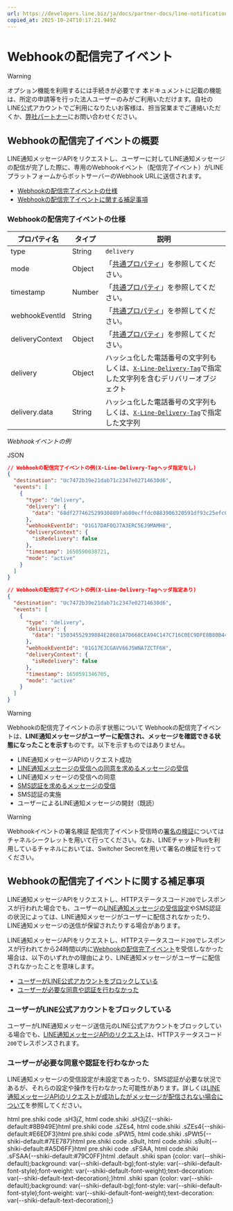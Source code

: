 ```yaml
---
url: https://developers.line.biz/ja/docs/partner-docs/line-notification-messages/message-sending-complete-webhook-event/
copied_at: 2025-10-24T10:17:21.949Z
---
```

# Webhookの配信完了イベント

> [!WARNING]
> オプション機能を利用するには手続きが必要です
> 本ドキュメントに記載の機能は、所定の申請等を行った法人ユーザーのみがご利用いただけます。自社のLINE公式アカウントでご利用になりたいお客様は、担当営業までご連絡いただくか、[弊社パートナー](https://www.lycbiz.com/jp/partner/sales/)にお問い合わせください。

## Webhookの配信完了イベントの概要

LINE通知メッセージAPIをリクエストし、ユーザーに対してLINE通知メッセージの配信が完了した際に、専用のWebhookイベント（配信完了イベント）がLINEプラットフォームからボットサーバーのWebhook URLに送信されます。

*   [Webhookの配信完了イベントの仕様](#receive-delivery-event)
*   [Webhookの配信完了イベントに関する補足事項](#we-cant-receive-a-delivery-webhook-event)

### Webhookの配信完了イベントの仕様

| プロパティ名 | タイプ | 説明 |
| --- | --- | --- |
| type | String | `delivery` |
| mode | Object | 「[共通プロパティ](https://developers.line.biz/ja/reference/messaging-api/#common-properties)」を参照してください。 |
| timestamp | Number | 「[共通プロパティ](https://developers.line.biz/ja/reference/messaging-api/#common-properties)」を参照してください。 |
| webhookEventId | String | 「[共通プロパティ](https://developers.line.biz/ja/reference/messaging-api/#common-properties)」を参照してください。 |
| deliveryContext | Object | 「[共通プロパティ](https://developers.line.biz/ja/reference/messaging-api/#common-properties)」を参照してください。 |
| delivery | Object | ハッシュ化した電話番号の文字列もしくは、[`X-Line-Delivery-Tag`](https://developers.line.biz/ja/reference/line-notification-messages/#send-line-notification-message-template-request-headers)で指定した文字列を含むデリバリーオブジェクト |
| delivery.data | String | ハッシュ化した電話番号の文字列もしくは、[`X-Line-Delivery-Tag`](https://developers.line.biz/ja/reference/line-notification-messages/#send-line-notification-message-template-request-headers)で指定した文字列 |

_Webhookイベントの例_

JSON

[](#)

```json
// Webhookの配信完了イベントの例(X-Line-Delivery-Tagヘッダ指定なし)
{
  "destination": "Uc7472b39e21dab71c2347e02714630d6",
  "events": [
    {
      "type": "delivery",
      "delivery": {
        "data": "68df277462529930889fab80ecffdc0883906320591df93c25efc08300410fc2"
      },
      "webhookEventId": "01G17DAF0QJ7A3ERC5EJ9MAMH8",
      "deliveryContext": {
        "isRedelivery": false
      },
      "timestamp": 1650590038721,
      "mode": "active"
    }
  ]
}

// Webhookの配信完了イベントの例(X-Line-Delivery-Tagヘッダ指定あり)
{
  "destination": "Uc7472b39e21dab71c2347e02714630d6",
  "events": [
    {
      "type": "delivery",
      "delivery": {
        "data": "15034552939884E28681A7D668CEA94C147C716C0EC9DFE8B80B44EF3B57F6BD0602366BC3menu01"
      },
      "webhookEventId": "01G17EJCGAVV66J5WNA7ZCTF6H",
      "deliveryContext": {
        "isRedelivery": false
      },
      "timestamp": 1650591346705,
      "mode": "active"
    }
  ]
}
```

> [!WARNING]
> Webhookの配信完了イベントの示す状態について
> Webhookの配信完了イベントは、**LINE通知メッセージがユーザーに配信され、メッセージを確認できる状態になったことを示す**ものです。以下を示すものではありません。
> 
> *   LINE通知メッセージAPIのリクエスト成功
> *   [LINE通知メッセージの受信への同意を求めるメッセージの受信](https://developers.line.biz/ja/docs/partner-docs/line-notification-messages/flow-when-receiving-message/#user-consent-flow-for-receiving-line-notification-messages-1)
> *   LINE通知メッセージの受信への同意
> *   [SMS認証を求めるメッセージの受信](https://developers.line.biz/ja/docs/partner-docs/line-notification-messages/flow-when-receiving-message/#user-consent-flow-for-receiving-line-notification-messages-3)
> *   SMS認証の実施
> *   ユーザーによるLINE通知メッセージの開封（既読）

> [!WARNING]
> Webhookイベントの署名検証
> 配信完了イベント受信時の[署名の検証](https://developers.line.biz/ja/docs/messaging-api/receiving-messages/#verify-signature)についてはチャネルシークレットを用いて行ってください。なお、LINEチャットPlusを利用しているチャネルにおいては、Switcher Secretを用いて署名の検証を行ってください。

## Webhookの配信完了イベントに関する補足事項

LINE通知メッセージAPIをリクエストし、HTTPステータスコード`200`でレスポンスが行われた場合でも、ユーザーの[LINE通知メッセージの受信設定](https://developers.line.biz/ja/docs/partner-docs/line-notification-messages/technical-specs/#how-to-consent-for-line-notification-messages)やSMS認証の状況によっては、LINE通知メッセージがユーザーに配信されなかったり、LINE通知メッセージの送信が保留されたりする場合があります。

LINE通知メッセージAPIをリクエストし、HTTPステータスコード`200`でレスポンスが行われてから24時間以内に[Webhookの配信完了イベント](https://developers.line.biz/ja/docs/partner-docs/line-notification-messages/message-sending-complete-webhook-event/)を受信しなかった場合は、以下のいずれかの理由により、LINE通知メッセージがユーザーに配信されなかったことを意味します。

*   [ユーザーがLINE公式アカウントをブロックしている](#user-blocked-your-account)
*   [ユーザーが必要な同意や認証を行わなかった](#user-didnt-action-taken)

### ユーザーがLINE公式アカウントをブロックしている

ユーザーがLINE通知メッセージ送信元のLINE公式アカウントをブロックしている場合でも、[LINE通知メッセージAPIのリクエスト](https://developers.line.biz/ja/docs/partner-docs/line-notification-messages/technical-specs/#about-pnp-api-block-response)は、HTTPステータスコード`200`でレスポンスされます。

### ユーザーが必要な同意や認証を行わなかった

LINE通知メッセージの受信設定が未設定であったり、SMS認証が必要な状況であるが、それらの設定や操作を行わなかった可能性があります。詳しくは[LINE通知メッセージAPIのリクエストが成功したがメッセージが配信されない場合について](https://developers.line.biz/ja/docs/partner-docs/line-notification-messages/technical-specs/#why-i-cant-receive-line-notification-messages)を参照してください。

html pre.shiki code .sH3jZ, html code.shiki .sH3jZ{--shiki-default:#8B949E}html pre.shiki code .sZEs4, html code.shiki .sZEs4{--shiki-default:#E6EDF3}html pre.shiki code .sPWt5, html code.shiki .sPWt5{--shiki-default:#7EE787}html pre.shiki code .s9uIt, html code.shiki .s9uIt{--shiki-default:#A5D6FF}html pre.shiki code .sFSAA, html code.shiki .sFSAA{--shiki-default:#79C0FF}html .default .shiki span {color: var(--shiki-default);background: var(--shiki-default-bg);font-style: var(--shiki-default-font-style);font-weight: var(--shiki-default-font-weight);text-decoration: var(--shiki-default-text-decoration);}html .shiki span {color: var(--shiki-default);background: var(--shiki-default-bg);font-style: var(--shiki-default-font-style);font-weight: var(--shiki-default-font-weight);text-decoration: var(--shiki-default-text-decoration);}
